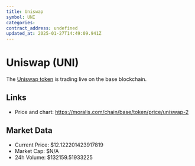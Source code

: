 ```yaml
---
title: Uniswap
symbol: UNI
categories: 
contract_address: undefined
updated_at: 2025-01-27T14:49:09.941Z
---
```


# Uniswap (UNI)
The [Uniswap token](https://moralis.com/chain/base/token/price/uniswap-2) is trading live on the base blockchain.

## Links
- Price and chart: https://moralis.com/chain/base/token/price/uniswap-2

## Market Data
- Current Price: $12.122201423917819
- Market Cap: $N/A
- 24h Volume: $132159.51933225
